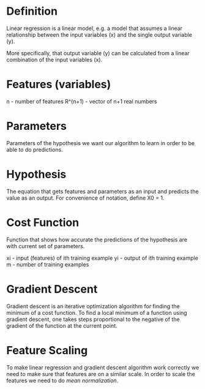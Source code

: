 # Definition
Linear regression is a linear model, e.g. a model that assumes a linear relationship between the input variables (x) and the single output variable (y). 

More specifically, that output variable (y) can be calculated from a linear combination of the input variables (x).

# Features (variables)

n - number of features
R^(n+1) - vector of n+1 real numbers

# Parameters
Parameters of the hypothesis we want our algorithm to learn in order to be able to do predictions.

# Hypothesis
The equation that gets features and parameters as an input and predicts the value as an output.
For convenience of notation, define X0 = 1.

# Cost Function
Function that shows how accurate the predictions of the hypothesis are with current set of parameters.

xi - input (features) of ith training example
yi - output of ith training example
m - number of training examples

# Gradient Descent
Gradient descent is an iterative optimization algorithm for finding the minimum of a cost function.
To find a local minimum of a function using gradient descent, one takes steps proportional to the negative of the gradient of the function at the current point.

# Feature Scaling
To make linear regression and gradient descent algorithm work correctly we need to make sure that features are on a similar scale.
In order to scale the features we need to do *mean normalization*.







